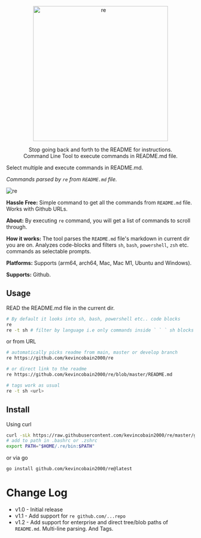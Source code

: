 <p align="center">
  <a href="https://github.com/kevincobain2000/re">
    <img alt="re" src="https://imgur.com/Jmrdvjp.png" width="360">
  </a>
</p>
<p align="center">
  Stop going back and forth to the README for instructions. <br>
  Command Line Tool to execute commands in README.md file. <br>
</p>

Select multiple and execute commands in README.md.

*Commands parsed by `re` from `README.md` file.*

![re](https://imgur.com/zFiYhgO.png)


**Hassle Free:** Simple command to get all the commands from `README.md` file. Works with Github URLs.

**About:** By executing `re` command, you will get a list of commands to scroll through.

**How it works:** The tool parses the `README.md` file's markdown in current dir you are on. Analyzes code-blocks and filters `sh`, `bash`, `powershell`, `zsh` etc. commands as selectable prompts.

**Platforms:** Supports (arm64, arch64, Mac, Mac M1, Ubuntu and Windows).

**Supports:** Github.


## Usage

READ the README.md file in the current dir.

```sh
# By default it looks into sh, bash, powershell etc.. code blocks
re
re -t sh # filter by language i.e only commands inside ` ` ` sh blocks are parsed
```

or from URL

```sh
# automatically picks readme from main, master or develop branch
re https://github.com/kevincobain2000/re

# or direct link to the readme
re https://github.com/kevincobain2000/re/blob/master/README.md

# tags work as usual
re -t sh <url>
```

## Install

Using curl

```sh
curl -sLk https://raw.githubusercontent.com/kevincobain2000/re/master/git.io.sh | sh
# add to path in .bashrc or .zshrc
export PATH="$HOME/.re/bin:$PATH"
```

or via go

```sh
go install github.com/kevincobain2000/re@latest
```


# Change Log

- v1.0 - Initial release
- v1.1 - Add support for `re github.com/...repo`
- v1.2 - Add support for enterprise and direct tree/blob paths of `README.md`. Multi-line parsing. And Tags.
